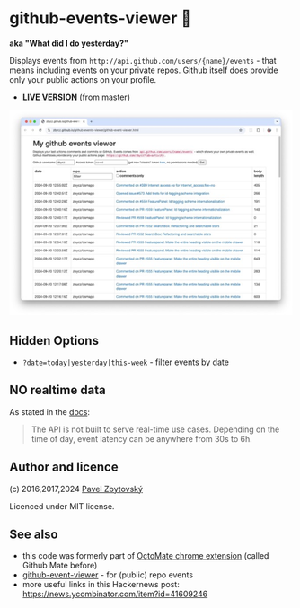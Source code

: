 # github-events-viewer 📆 
**aka "What did I do yesterday?"**

Displays events from `http://api.github.com/users/{name}/events` - that means including events on your private repos. Github itself does provide only your public actions on your profile.


- **[LIVE VERSION](https://zbycz.github.io/github-events-viewer/github-event-viewer.html)** (from master)


![screenshot](./screenshot.jpg)

## Hidden Options

- `?date=today|yesterday|this-week` - filter events by date

## NO realtime data
As stated in the [docs](https://docs.github.com/en/rest/activity/events?apiVersion=2022-11-28#list-events-for-the-authenticated-user):
> The API is not built to serve real-time use cases. Depending on the time of day, event latency can be anywhere from 30s to 6h.

## Author and licence

(c) 2016,2017,2024 [Pavel Zbytovský](http://zby.cz)

Licenced under MIT license.

## See also

- this code was formerly part of [OctoMate chrome extension](https://github.com/rubyerme/chrome-github-mate#octo-mate) (called Github Mate before)
- [github-event-viewer](https://github.com/meganemura/github-event-viewer) - for (public) repo events
- more useful links in this Hackernews post: https://news.ycombinator.com/item?id=41609246
